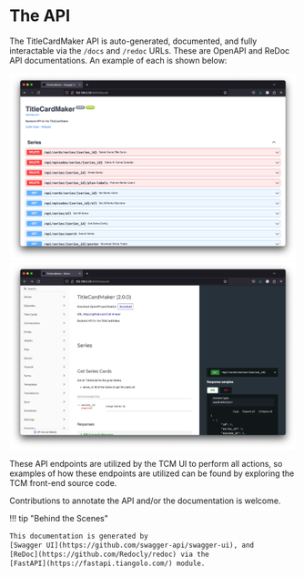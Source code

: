 # The API

The TitleCardMaker API is auto-generated, documented, and fully interactable via
the `/docs` and `/redoc` URLs. These are OpenAPI and ReDoc API documentations.
An example of each is shown below:

![Interactive API Documentation](../assets/api_doc.png)
![ReDoc API Documentation](../assets/api_redocs.png)

These API endpoints are utilized by the TCM UI to perform all actions, so
examples of how these endpoints are utilized can be found by exploring the TCM
front-end source code.

Contributions to annotate the API and/or the documentation is welcome.

!!! tip "Behind the Scenes"
    
    This documentation is generated by
    [Swagger UI](https://github.com/swagger-api/swagger-ui), and
    [ReDoc](https://github.com/Redocly/redoc) via the
    [FastAPI](https://fastapi.tiangolo.com/) module.